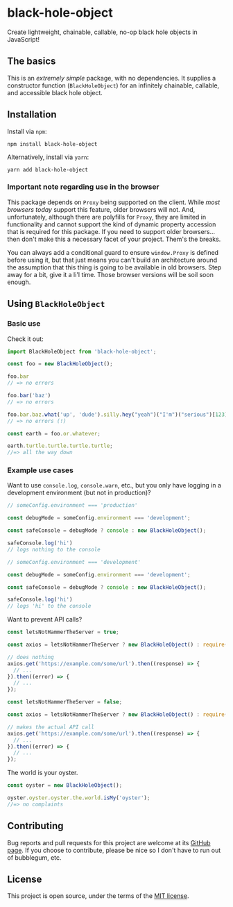 # black-hole-object

Create lightweight, chainable, callable, no-op black hole objects in JavaScript!

## The basics

This is an _extremely simple_ package, with no dependencies. It supplies a constructor function (`BlackHoleObject`) for an infinitely chainable, callable, and accessible black hole object.

## Installation

Install via `npm`:

```
npm install black-hole-object
```

Alternatively, install via `yarn`:

```
yarn add black-hole-object
```

### Important note regarding use in the browser

This package depends on `Proxy` being supported on the client. While _most browsers today_ support this feature, older browsers will not. And, unfortunately, although there are polyfills for `Proxy`, they are limited in functionality and cannot support the kind of dynamic property accession that is required for this package. If you need to support older browsers... then don't make this a necessary facet of your project. Them's the breaks.

You can always add a conditional guard to ensure `window.Proxy` is defined before using it, but that just means you can't build an architecture around the assumption that this thing is going to be available in old browsers. Step away for a bit, give it a li'l time. Those browser versions will be soil soon enough.

## Using `BlackHoleObject`

### Basic use

Check it out:

```javascript
import BlackHoleObject from 'black-hole-object';

const foo = new BlackHoleObject();

foo.bar
// => no errors

foo.bar('baz')
// => no errors

foo.bar.baz.what('up', 'dude').silly.hey("yeah")("I'm")("serious")[123].for.real();
// => no errors (!)

const earth = foo.or.whatever;

earth.turtle.turtle.turtle.turtle;
//=> all the way down
```

### Example use cases

Want to use `console.log`, `console.warn`, etc., but you only have logging in a development environment (but not in production)?

```javascript
// someConfig.environment === 'production'

const debugMode = someConfig.environment === 'development';

const safeConsole = debugMode ? console : new BlackHoleObject();

safeConsole.log('hi')
// logs nothing to the console
```

```javascript
// someConfig.environment === 'development'

const debugMode = someConfig.environment === 'development';

const safeConsole = debugMode ? console : new BlackHoleObject();

safeConsole.log('hi')
// logs 'hi' to the console
```

Want to prevent API calls?

```javascript
const letsNotHammerTheServer = true;

const axios = letsNotHammerTheServer ? new BlackHoleObject() : require('axios');

// does nothing
axios.get('https://example.com/some/url').then((response) => {
  // ...
}).then((error) => {
  // ...
});
```

```javascript
const letsNotHammerTheServer = false;

const axios = letsNotHammerTheServer ? new BlackHoleObject() : require('axios');

// makes the actual API call
axios.get('https://example.com/some/url').then((response) => {
  // ...
}).then((error) => {
  // ...
});
```

The world is your oyster.

```javascript
const oyster = new BlackHoleObject();

oyster.oyster.oyster.the.world.isMy('oyster');
//=> no complaints
```

## Contributing

Bug reports and pull requests for this project are welcome at its [GitHub page](https://github.com/kjleitz/black-hole-object). If you choose to contribute, please be nice so I don't have to run out of bubblegum, etc.

## License

This project is open source, under the terms of the [MIT license](https://opensource.org/licenses/MIT).
